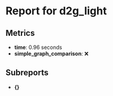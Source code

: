 # Report for d2g_light

## Metrics
- **time**: 0.96 seconds
- **simple_graph_comparison**: ❌

## Subreports
- **{}**
